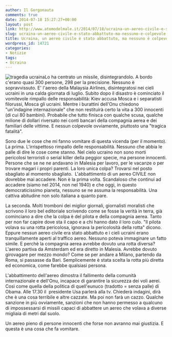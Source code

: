 ```yaml
---
author: Il Gorgonauta
comments: true
date: 2014-07-18 15:27:27+00:00
layout: post
link: http://www.atomodelmale.it/2014/07/18/ucraina-un-aereo-civile-e-stato-abbattuto-ma-nessuno-e-colpevole/
slug: ucraina-un-aereo-civile-e-stato-abbattuto-ma-nessuno-e-colpevole
title: Ucraina, un aereo civile è stato abbattuto, ma nessuno è colpevole
wordpress_id: 14721
categories:
- Notizie
tags:
- Ucraina
---
```


![tragedia ucraina](http://www.atomodelmale.it/wp-content/uploads/2014/07/tragedia-ucraina-300x224.jpg)Lo ha centrato un missile, disintegrandolo. A bordo c'erano quasi 300 persone, 298 per la precisione. Nessuno è sopravvissuto. E' l'aereo della Malaysia Airlines, disintegratosi nei cieli ucraini in una calda giornata di luglio. Subito dopo il disastro è cominciato il vomitevole rimpallo delle responsabilità: Kiev accusa Mosca e i separatisti filorussi, Mosca gli ucraini. Mentre i burattini dell'Onu chiedono "un'indagine internazionale" che non restituirà certo la vita a 300 innocenti (di cui 80 bambini). Probabile che tutto finisca con qualche scusa, qualche milione di dollari riversato nei conti bancari della compagnia aerea e dei familiari delle vittime. E nessun colpevole ovviamente, piuttosto una "tragica fatalità".

Sono due le cose che mi fanno vomitare di questa vicenda (per il momento). La prima. L'irrispettoso rimpallo delle responsabilità. Nessuno che abbia le palle di dire le cose come stanno. Nel cielo ucraino non sono morti pericolosi terroristi o serial killer della peggior specie, ma persone innocenti. Persone che se ne ne andavano in Malesia per lavoro, per le vacanze o per trovare magari i propri parenti. La loro unica colpa? Trovarsi nel posto sbagliato al momento sbagliato.  L'abbattimento di un aereo CIVILE non dovrebbe mai accadere. Non è la prima volta. Scandaloso che continui ad accadere (siamo nel 2014, non nel 1940) e che oggi, in questo democraticissimo pianeta, nessuno se ne assuma la responsabilità. Una cattiva abitudine non solo italiana a quanto pare.


La seconda. Molti tromboni dei miglior giornali, giornalisti moralisti che scrivono il loro bel editoriale scrivendo come se fosse la verità in terra, già cominciano a dire che la colpa è del pilota e della compagnia aerea. Tanto per non far capire dove sta il capo e a chi hanno dato il loro culo. "Il pilota volava su una rotta pericolosa, ignorava la pericolosità della rotta" dicono. Eppure nessun aereo civile era stato abbattuto e i cieli ucraini erano tranquillamente aperti al traffico aereo. Nessuno poteva immaginare un fatto simile. E perchè la compagnia aerea avrebbe dovuto una rotta diversa? L'aereo partiva da Amsterdam ed era diretto in Malesia. Avrebbe dovuto girovagare per mezzo mondo? Come se per andare a Milano, partendo da Roma, si passasse da Bari. Semplicemente è stata scelta la rotta più diretta ed economica, come farebbe qualsiasi persona.

L'abbattimento dell'aereo dimostra il fallimento della comunità internazionale e dell'Onu, incapace di garantire la sicurezza dei voli aerei. Così come quella della politica di quell'eunuco (tradotto = senza palle) di Obama. Alle 17.30 il  presidente Usa parlerà alla tv. Chiederà indagini, dirà che è una cosa terribile e altre cazzate. Ma poi non farà un cazzo. Qualche sanzione in più ovviamente, sanzioni che non hanno permesso a qualcuno di impossessarsi di missili capaci di abbattere un aereo che volava a diverse migliaia di metri dal suolo.

Un aereo pieno di persone innocenti che forse non avranno mai giustizia. E questa è una cosa che fa vomitare.
